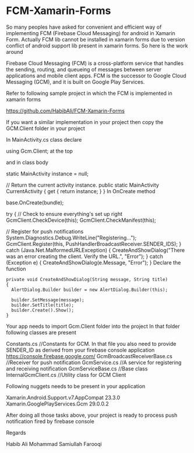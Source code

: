 # FCM-Xamarin-Forms
So many peoples have asked for convenient and efficient way of implementing FCM (Firebase Cloud Messaging) for android in Xamarin Form. Actually FCM lib cannot be installed in xamarin forms due to version conflict of android support lib present in xamarin forms. So here is the work around

Firebase Cloud Messaging (FCM) is a cross-platform service that handles the sending, routing, and queueing of messages between server applications and mobile client apps. FCM is the successor to Google Cloud Messaging (GCM), and it is built on Google Play Services.

Refer to following sample project in which the FCM is implemented in xamarin forms

https://github.com/HabibAli/FCM-Xamarin-Forms

If you want a similar implementation in your project then copy the GCM.Client folder in your project

In MainActivity.cs class declare

using Gcm.Client; at the top

and in class body

static MainActivity instance = null;

// Return the current activity instance.
    public static MainActivity CurrentActivity
    {
      get
      {
        return instance;
      }
    }
In OnCreate method

base.OnCreate(bundle);

try
{
  // Check to ensure everything's set up right
  GcmClient.CheckDevice(this);
  GcmClient.CheckManifest(this);

  // Register for push notifications
  System.Diagnostics.Debug.WriteLine("Registering...");
  GcmClient.Register(this, PushHandlerBroadcastReceiver.SENDER_IDS);
}
catch (Java.Net.MalformedURLException)
{
  CreateAndShowDialog("There was an error creating the client. Verify the URL.", "Error");
}
catch (Exception e)
{
  CreateAndShowDialog(e.Message, "Error");
}
Declare the function

    private void CreateAndShowDialog(String message, String title)
    {
      AlertDialog.Builder builder = new AlertDialog.Builder(this);

      builder.SetMessage(message);
      builder.SetTitle(title);
      builder.Create().Show();
    }
Your app needs to import Gcm.Client folder into the project
In that folder following classes are present

Constants.cs //Constants for GCM. In that file you also need to provide SENDER_ID as derived from your firebase console application
https://console.firebase.google.com/
GcmBroadcastReceiverBase.cs //Receiver for push notification
GcmService.cs //A service for registering and receiving notification
GcmServiceBase.cs //Base class
InternalGcmClient.cs //Utility class for GCM Client

Following nuggets needs to be present in your application

Xamarin.Android.Support.v7.AppCompat 23.3.0
Xamarin.GooglePlayServices.Gcm 29.0.0.2

After doing all those tasks above, your project is ready to process push notification fired by firebase console

Regards

Habib Ali
Mohammad Samiullah Farooqi
